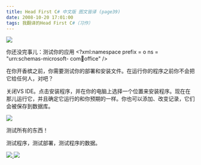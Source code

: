 ```yaml
---
title: Head First C# 中文版 图文皆译 (page39)
date: 2008-10-20 17:01:00
tags: 我翻译的Head First C#（习作）
---
```

![](https://p-blog.csdn.net/images/p_blog_csdn_net/cuipengfei1/EntryImages/20081020/untitled.jpg)

你还没完事儿：测试你的应用  <?xml:namespace prefix = o ns = "urn:schemas-microsoft-
com:office:office" />

在你开香槟之前，你需要测试你的部署和安装文件。在运行你的程序之前你不会把它给任何人，对吧？

关闭VS
IDE。点击安装程序，并在你的电脑上选择一个位置来安装程序。现在在那儿运行它，并且确定它运行的和你预期的一样。你也可以添加、改变记录，它们会被保存到数据库。

![](https://p-blog.csdn.net/images/p_blog_csdn_net/cuipengfei1/EntryImages/20081020/%E6%88%AA%E5%9B%BE00633601189317187500.jpg)

测试所有的东西！

测试程序，测试部署，测试程序的数据。



[ ![](https://profile.csdnimg.cn/5/2/5/3_cuipengfei1)
![](https://g.csdnimg.cn/static/user-reg-year/1x/11.png)
](https://blog.csdn.net/cuipengfei1)





